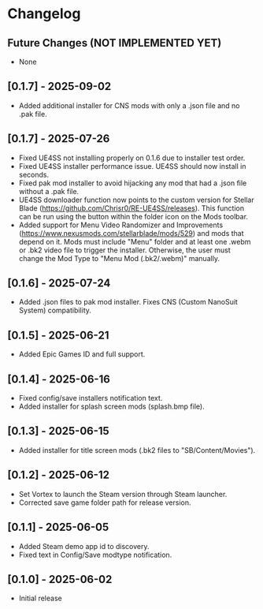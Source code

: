 # Changelog

## Future Changes (NOT IMPLEMENTED YET)

- None

## [0.1.7] - 2025-09-02

- Added additional installer for CNS mods with only a .json file and no .pak file.

## [0.1.7] - 2025-07-26

- Fixed UE4SS not installing properly on 0.1.6 due to installer test order.
- Fixed UE4SS installer performance issue. UE4SS should now install in seconds.
- Fixed pak mod installer to avoid hijacking any mod that had a .json file without a .pak file.
- UE4SS downloader function now points to the custom version for Stellar Blade (<https://github.com/Chrisr0/RE-UE4SS/releases>). This function can be run using the button within the folder icon on the Mods toolbar.
- Added support for Menu Video Randomizer and Improvements (<https://www.nexusmods.com/stellarblade/mods/529>) and mods that depend on it. Mods must include "Menu" folder and at least one .webm or .bk2 video file to trigger the installer.  Otherwise, the user must change the Mod Type to "Menu Mod (.bk2/.webm)" manually.

## [0.1.6] - 2025-07-24

- Added .json files to pak mod installer. Fixes CNS (Custom NanoSuit System) compatibility.

## [0.1.5] - 2025-06-21

- Added Epic Games ID and full support.

## [0.1.4] - 2025-06-16

- Fixed config/save installers notification text.
- Added installer for splash screen mods (splash.bmp file).

## [0.1.3] - 2025-06-15

- Added installer for title screen mods (.bk2 files to "SB/Content/Movies").

## [0.1.2] - 2025-06-12

- Set Vortex to launch the Steam version through Steam launcher.
- Corrected save game folder path for release version.

## [0.1.1] - 2025-06-05

- Added Steam demo app id to discovery.
- Fixed text in Config/Save modtype notification.

## [0.1.0] - 2025-06-02

- Initial release
